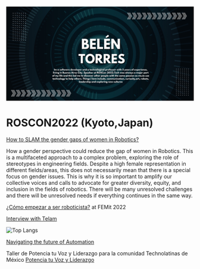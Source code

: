 ![avatar](https://github.com/kurepa82/kurepa82/blob/main/me.jpg)


# ROSCON2022 (Kyoto,Japan)

[How to SLAM the gender gaps of women in Robotics?](https://vimeo.com/showcase/9954564/video/767164735)

How a gender perspective could reduce the gap of women in Robotics. This is a multifaceted approach to a complex problem, exploring the role of stereotypes in engineering fields. Despite a high female representation in different fields/areas, this does not necessarily mean that there is a special focus on gender issues. This is why it is so important to amplify our collective voices and calls to advocate for greater diversity, equity, and inclusion in the fields of robotics. There will be many unresolved challenges and there will be unresolved needs if everything continues in the same way.

[¿Cómo empezar a ser roboticista?](https://vimeo.com/showcase/9954564/video/767164735) at FEMit 2022

[Interview with Telam](https://www.telam.com.ar/notas/202301/615575-robotica-robots-programacion-conferencia-japon.html)

![Top Langs](https://github-readme-stats.vercel.app/api/top-langs/?username=kurepa82&theme=tokyonight)

[Navigating the future of Automation](https://lnkd.in/d3cJXWEe) 

Taller de Potencia tu Voz y Liderazgo para la comunidad Technolatinas de México
[Potencia tu Voz y Liderazgo](https://youtu.be/VATnhDAnFjA) 

